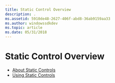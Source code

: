 ```yaml
---
title: Static Control Overview
description: .
ms.assetid: 5910de48-2627-406f-abd8-36ab9159aa33
ms.author: windowssdkdev
ms.topic: article
ms.date: 05/31/2018
---
```


# Static Control Overview

-   [About Static Controls](about-static-controls.md)
-   [Using Static Controls](using-static-controls.md)

 

 




